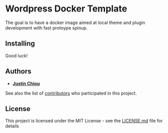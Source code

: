 # Wordpress Docker Template

The goal is to have a docker image aimed at local theme and plugin development with fast protoype spinup.

## Installing

Good luck!

## Authors

- **[Justin Chiou](https://github.com/Shadowlion)**

See also the list of [contributors](https://github.com/shadowlion/wp-docker/graphs/contributors) who participated in this project.

## License

This project is licensed under the MIT License - see the [LICENSE.md](LICENSE.md) file for details
